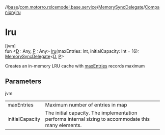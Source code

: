 //[base](../../../../index.md)/[com.motorro.rxlcemodel.base.service](../../index.md)/[MemorySyncDelegate](../index.md)/[Companion](index.md)/[lru](lru.md)

# lru

[jvm]\
fun &lt;[D](lru.md) : Any, [P](lru.md) : Any&gt; [lru](lru.md)(maxEntries: Int, initialCapacity: Int = 16): [MemorySyncDelegate](../index.md)&lt;[D](lru.md), [P](lru.md)&gt;

Creates an in-memory LRU cache with [maxEntries](lru.md) records maximum

## Parameters

jvm

| | |
|---|---|
| maxEntries | Maximum number of entries in map |
| initialCapacity | The initial capacity. The implementation performs internal sizing to accommodate this many elements. |
